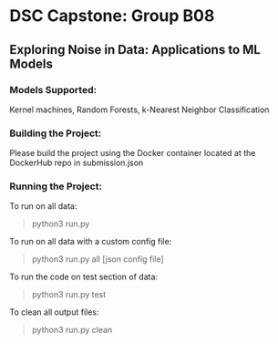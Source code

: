 # DSC Capstone: Group B08
## Exploring Noise in Data: Applications to ML Models
### Models Supported:
Kernel machines, Random Forests, k-Nearest Neighbor Classification
### Building the Project:
Please build the project using the Docker container located at the DockerHub repo in submission.json
### Running the Project:
To run on all data:
> python3 run.py

To run on all data with a custom config file:
> python3 run.py all [json config file]

To run the code on test section of data:
> python3 run.py test

To clean all output files:
> python3 run.py clean
